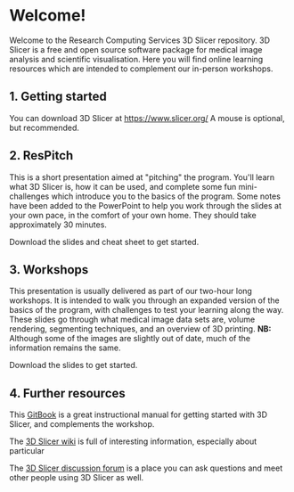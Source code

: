 # Welcome!

Welcome to the Research Computing Services 3D Slicer repository. 3D Slicer is a free and open source software package for medical image analysis and scientific visualisation. Here you will find online learning resources which are intended to complement our in-person workshops. 

## 1. Getting started

You can download 3D Slicer at https://www.slicer.org/ 
A mouse is optional, but recommended.

## 2. ResPitch

This is a short presentation aimed at "pitching" the program. You'll learn what 3D Slicer is, how it can be used, and complete some fun mini-challenges which introduce you to the basics of the program. Some notes have been added to the PowerPoint to help you work through the slides at your own pace, in the comfort of your own home. They should take approximately 30 minutes. 

Download the slides and cheat sheet to get started.

## 3. Workshops

This presentation is usually delivered as part of our two-hour long workshops. It is intended to walk you through an expanded version of the basics of the program, with challenges to test your learning along the way. These slides go through what medical image data sets are, volume rendering, segmenting techniques, and an overview of 3D printing. **NB:** Although some of the images are slightly out of date, much of the information remains the same.

Download the slides to get started.

## 4. Further resources

This [GitBook](https://lassoan.gitbooks.io/test-book/content/) is a great instructional manual for getting started with 3D Slicer, and complements the workshop.

The [3D Slicer wiki](https://www.slicer.org/wiki/Main_Page) is full of interesting information, especially about particular 

The [3D Slicer discussion forum](https://discourse.slicer.org/) is a place you can ask questions and meet other people using 3D Slicer as well.
